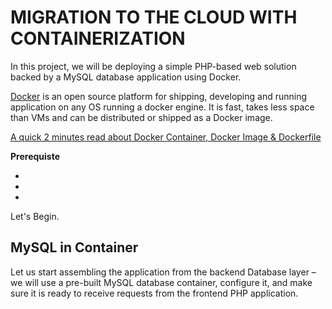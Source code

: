 # MIGRATION TO THE СLOUD WITH CONTAINERIZATION

In this project, we will be deploying a simple PHP-based web solution backed by a MySQL database application using Docker.

[Docker](https://docs.docker.com/get-started/overview/) is an open source platform for shipping, developing and running application on any OS running a docker engine. It is fast, takes less space than VMs and can be distributed or shipped as a Docker image.

[A quick 2 minutes read about Docker Container, Docker Image & Dockerfile](https://dev.to/oayanda/getting-started-docker-container-docker-image-dockerfile-2oj9)

**Prerequiste**

- 
- 
- 
Let's Begin.

## MySQL in Container

Let us start assembling the application from the backend Database layer – we will use a pre-built MySQL database container, configure it, and make sure it is ready to receive requests from the frontend PHP application.